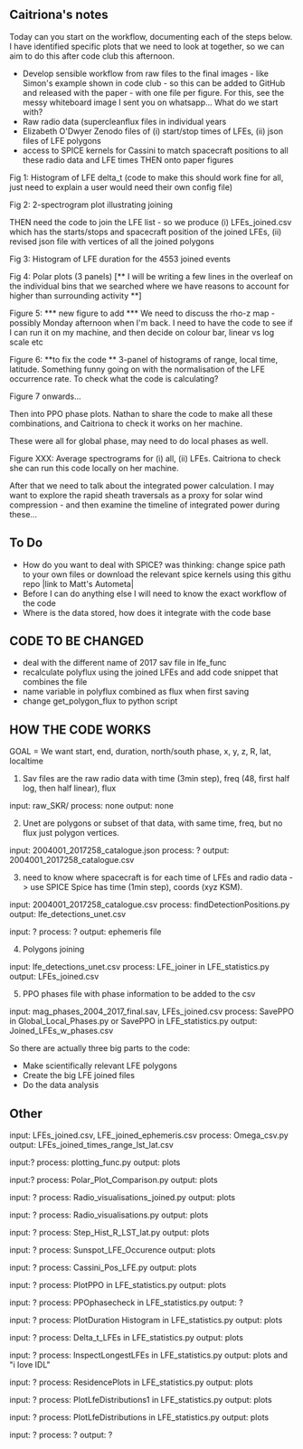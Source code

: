 Caitriona's notes
-----------------
Today can you start on the workflow, documenting each of the steps below. I have identified specific plots that we need to look at together, so we can aim to do this after code club this afternoon.
- Develop sensible workflow from raw files to the final images - like Simon's example shown in code club - so this can be added to GitHub and released with the paper - with one file per figure.
For this, see the messy whiteboard image I sent you on whatsapp...
What do we start with?
- Raw radio data (supercleanflux files in individual years
- Elizabeth O'Dwyer Zenodo files of (i) start/stop times of LFEs, (ii) json files of LFE polygons
- access to SPICE kernels for Cassini to match spacecraft positions to all these radio data and LFE times
THEN onto paper figures

Fig 1: Histogram of LFE delta_t (code to make this should work fine for all, just need to explain a user would need their own config file)

Fig 2: 2-spectrogram plot illustrating joining

THEN need the code to join the LFE list - so we produce (i) LFEs_joined.csv which has the starts/stops and spacecraft position of the joined LFEs, (ii) revised json file with vertices of all the joined polygons

Fig 3: Histogram of LFE duration for the 4553 joined events

Fig 4: Polar plots (3 panels)
[** I will be writing a few lines in the overleaf on the individual bins that we searched where we have reasons to account for higher than surrounding activity **]

Figure 5: *** new figure to add ***
We need to discuss the rho-z map - possibly Monday afternoon when I'm back. I need to have the code to see if I can run it on my machine, and then decide on colour bar, linear vs log scale etc

Figure 6: **to fix the code **
3-panel of histograms of range, local time, latitude. Something funny going on with the normalisation of the LFE occurrence rate. To check what the code is calculating?

Figure 7 onwards...

Then into PPO phase plots. Nathan to share the code to make all these combinations, and Caitriona to check it works on her machine.

These were all for global phase, may need to do local phases as well.

Figure XXX: Average spectrograms for (i) all, (ii) LFEs. Caitriona to check she can run this code locally on her machine.

After that we need to talk about the integrated power calculation. I may want to explore the rapid sheath traversals as a proxy for solar wind compression - and then examine the timeline of integrated power during these...

To Do
-----

- How do you want to deal with SPICE? was thinking: change spice path to your own files or download the relevant spice kernels using this githu repo |link to Matt's Autometa|
- Before I can do anything else I will need to know the exact workflow of the code
- Where is the data stored, how does it integrate with the code base

CODE TO BE CHANGED
------------------
- deal with the different name of 2017 sav file in lfe_func
- recalculate polyflux using the joined LFEs and add code snippet that combines the file
- name variable in polyflux combined as flux when first saving
- change get_polygon_flux to python script

HOW THE CODE WORKS
------------------

GOAL = We want start, end, duration, north/south phase, x, y, z, R, lat, localtime

1) Sav files are the raw radio data with time (3min step), freq (48, first half log, then half linear), flux

input: raw_SKR/
process: none
output: none

2) Unet are polygons or subset of that data, with same time, freq, but no flux just polygon vertices.

input: 2004001_2017258_catalogue.json
process: ?
output: 2004001_2017258_catalogue.csv

3) need to know where spacecraft is for each time of LFEs and radio data -> use SPICE Spice has time (1min step), coords (xyz KSM).

input: 2004001_2017258_catalogue.csv
process: findDetectionPositions.py
output: lfe_detections_unet.csv

input: ?
process: ?
output: ephemeris file

4) Polygons joining

input: lfe_detections_unet.csv
process: LFE_joiner in LFE_statistics.py
output: LFEs_joined.csv

5) PPO phases file with phase information to be added to the csv

input: mag_phases_2004_2017_final.sav, LFEs_joined.csv
process: SavePPO in Global_Local_Phases.py or SavePPO in LFE_statistics.py
output: Joined_LFEs_w_phases.csv

So there are actually three big parts to the code:
- Make scientifically relevant LFE polygons
- Create the big LFE joined files
- Do the data analysis

Other
-----

input: LFEs_joined.csv, LFE_joined_ephemeris.csv
process: Omega_csv.py
output: LFEs_joined_times_range_lst_lat.csv

input:?
process: plotting_func.py
output: plots

input:?
process: Polar_Plot_Comparison.py
output: plots

input: ?
process: Radio_visualisations_joined.py
output: plots

input: ?
process: Radio_visualisations.py
output: plots

input: ?
process: Step_Hist_R_LST_lat.py
output: plots

input: ?
process: Sunspot_LFE_Occurence
output: plots

input: ?
process: Cassini_Pos_LFE.py
output: plots

input: ?
process: PlotPPO in LFE_statistics.py
output: plots

input: ?
process: PPOphasecheck in LFE_statistics.py
output: ?

input: ?
process: PlotDuration Histogram in LFE_statistics.py
output: plots

input: ?
process: Delta_t_LFEs in LFE_statistics.py
output: plots

input: ?
process: InspectLongestLFEs in LFE_statistics.py
output: plots and "i love IDL"

input: ?
process: ResidencePlots in LFE_statistics.py
output: plots

input: ?
process: PlotLfeDistributions1 in LFE_statistics.py
output: plots

input: ?
process: PlotLfeDistributions in LFE_statistics.py
output: plots

input: ?
process: ?
output: ?